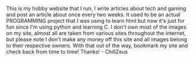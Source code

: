 This is my hobby website that I run, I write articles about tech and gaming and post an article about once every two weeks. It used to be an actual PROGRAMMING project that I was using to learn html but now it's just for fun since I'm using python and learning C. I don't own most of the images on my site, almost all are taken from various sites throughout the internet, but please note I don't make any money off this site and all images belong to their respective owners. With that out of the way, bookmark my site and check back from time to time! Thanks! - ChillZeus
